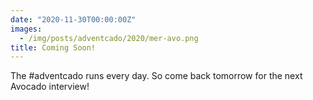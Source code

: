 ```yaml
---
date: "2020-11-30T00:00:00Z"
images:
  - /img/posts/adventcado/2020/mer-avo.png
title: Coming Soon!
---
```


The #adventcado runs every day. So come back tomorrow for the next Avocado interview!